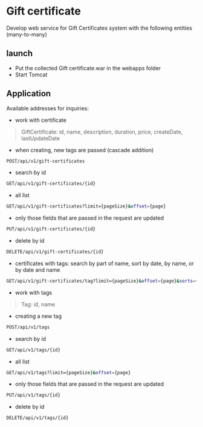 # Gift certificate

Develop web service for Gift Certificates system with the following entities (many-to-many)
## launch
- Put the collected Gift certificate.war in the webapps folder
- Start Tomcat
## Application
Available addresses for inquiries:

  - work with certificate
 > GiftCertificate:
     id,
     name,
      description,
      duration,
      price,
     createDate,
    lastUpdateDate
 - when creating, new tags are passed (cascade addition)
```sh
POST/api/v1/gift-certificates
```
- search by id
```sh
GET/api/v1/gift-certificates/{id}
```
- all list
```sh
GET/api/v1/gift-certificates?limit={pageSize}&offset={page}
```
 - only those fields that are passed in the request are updated
```sh
PUT/api/v1/gift-certificates/{id}
```
 - delete by id
```sh
DELETE/api/v1/gift-certificates/{id}
```
 - certificates with tags:
           search by part of name,
           sort by date, by name, or by date and name
```sh
GET/api/v1/gift-certificates/tag?limit={pageSize}&offset={page}&sorts={sort}&tagName={searchByName}
```
  - work with tags
  >Tag:
      id,
      name
 - creating a new tag
 ```sh
POST/api/v1/tags
```
- search by id
```sh
GET/api/v1/tags/{id}
```
- all list
```sh
GET/api/v1/tags?limit={pageSize}&offset={page}
```
 - only those fields that are passed in the request are updated
```sh
PUT/api/v1/tags/{id}
```
 - delete by id
```sh
DELETE/api/v1/tags/{id}
```  


